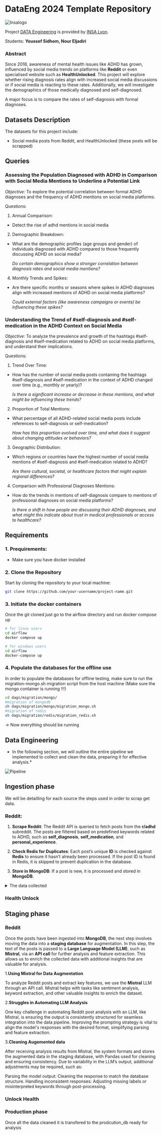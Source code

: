# DataEng 2024 Template Repository

![Insalogo](./images/logo-insa_0.png)

Project [DATA Engineering](https://www.riccardotommasini.com/courses/dataeng-insa-ot/) is provided by [INSA Lyon](https://www.insa-lyon.fr/).

Students: **Youssef Sidhom, Nour Eljadiri**

### Abstract

Since 2018, awareness of mental health issues like ADHD has grown, influenced by social media trends on platforms like **Reddit** or even specialised website such as **HealthUnlocked**. This project will explore whether rising diagnosis rates align with increased social media discussions or if social media is reacting to these rates. Additionally, we will investigate the demographics of those medically diagnosed and self-diagnosed.

A major focus is to compare the rates of self-diagnosis with formal diagnoses.

## Datasets Description

The datasets for this project include:

* Social media posts from Reddit, and HealthUnlocked (these posts will be scrapped)

## Queries

### Assessing the Population Diagnosed with ADHD in Comparison with Social Media Mentions to Underline a Potential Link

*Objective:* To explore the potential correlation between formal ADHD diagnoses and the frequency of ADHD mentions on social media platforms.

Questions:

1. Annual Comparison:

* Detect the rise of adhd mentions in social media


2. Demographic Breakdown:

* What are the demographic profiles (age groups and gender) of individuals diagnosed with ADHD compared to those frequently discussing ADHD on social media?

    *Do certain demographics show a stronger correlation between diagnosis rates and social media mentions?*

4. Monthly Trends and Spikes:

* Are there specific months or seasons where spikes in ADHD diagnoses align with increased mentions of ADHD on social media platforms?

    *Could external factors (like awareness campaigns or events) be influencing these spikes?*

### Understanding the Trend of #self-diagnosis and #self-medication in the ADHD Context on Social Media

*Objective:* To analyze the prevalence and growth of the hashtags #self-diagnosis and #self-medication related to ADHD on social media platforms, and understand their implications.

Questions:

1. Trend Over Time:

* How has the number of social media posts containing the hashtags #self-diagnosis and #self-medication in the context of ADHD changed over time (e.g., monthly or yearly)?

    *Is there a significant increase or decrease in these mentions, and what might be influencing these trends?*

2. Proportion of Total Mentions:

* What percentage of all ADHD-related social media posts include references to self-diagnosis or self-medication?

    *How has this proportion evolved over time, and what does it suggest about changing attitudes or behaviors?*

3. Geographic Distribution:

* Which regions or countries have the highest number of social media mentions of #self-diagnosis and #self-medication related to ADHD?

    *Are there cultural, societal, or healthcare factors that might explain regional differences?*

4. Comparison with Professional Diagnoses Mentions:

* How do the trends in mentions of self-diagnosis compare to mentions of professional diagnoses on social media platforms?

    *Is there a shift in how people are discussing their ADHD diagnoses, and what might this indicate about trust in medical professionals or access to healthcare?*

## Requirements

### 1. Prequirements:
* Make sure you have docker installed 


### 2. Clone the Repository

Start by cloning the repository to your local machine:

```bash
git clone https://github.com/your-username/project-name.git
```
### 3. Initiate the docker containers
Once the git cloned just go to the airflow directory and run docker compose up

```bash
# for linux users
cd airflow
docker compose up 
```
```bash
# for windows users
cd airflow
docker-compose up
```
### 4. Populate the databases for the offline use
In order to populate the databases for offline testing, make sure to run the migration-mongo.sh migration script from the host machine (Make sure the mongo container is running !!!)

```bash
cd dags/migration/mongo/
#migration of mongodb
sh dags/migration/mongo/migration_mongo.sh
#migration of redis
sh dags/migration/redis/migration_redis.sh
```

→ Now everything should be running

## Data Engineering 
* In the following section, we will outline the entire pipeline we implemented to collect and clean the data, preparing it for effective analysis.*


![Pipeline](./images/pipeline.png)


## Ingestion phase
We will be detailling for each source the steps used in order to scrap get data.
### Reddit:
1. **Scrape Reddit**: The Reddit API is queried to fetch posts from the **r/adhd** subreddit. The posts are filtered based on predefined keywords related to ADHD, such as **self_diagnosis**, **self_medication**, and **personal_experience**.

2. **Check Redis for Duplicates**: Each post’s unique **ID** is checked against **Redis** to ensure it hasn’t already been processed. If the post ID is found in Redis, it is skipped to prevent duplication in the database.

3. **Store in MongoDB**: If a post is new, it is processed and stored in **MongoDB**. 
<details>
    <summary>The data collected</summary>

- **Post ID**: The unique identifier for the Reddit post.
- **Post Score**: The score assigned to the post, indicating its popularity.
- **Post Comments**: The number of comments on the post, reflecting engagement.
- **Post Upvotes**: The number of upvotes the post received, showing approval.
- **Post URL**: The URL of the Reddit post, providing direct access.
- **Post Subreddit**: The subreddit to which the post belongs (currently only considering '/adhd').
- **Post Title**: The title of the Reddit post, summarizing its content.
- **Post Content**: The text content of the Reddit post, detailing the discussion.
- **Post Author**: The author of the Reddit post, identifying the contributor.
- **Timestamp**: The timestamp when the post was created, indicating its recency.
- **Keywords**: The keywords used in the search that led to the retrieval of the post, highlighting relevant terms.

</details>



### Health Unlock

## Staging phase

### Reddit
Once the posts have been ingested into **MongoDB**, the next step involves moving the data into a **staging database** for augmentation. In this step, the text of the posts is passed to a **Large Language Model (LLM)**, such as **Mistral**, via an **API call** for further analysis and feature extraction. This allows us to enrich the collected data with additional insights that are valuable for analysis.

 1.**Using Mistral for Data Augmentation**

To analyze Reddit posts and extract key features, we use the **Mistral** LLM through an API call. Mistral helps with tasks like sentiment analysis, keyword extraction, and other valuable insights to enrich the dataset.

2.**Struggles in Automating LLM Analysis**

One key challenge in automating Reddit post analysis with an LLM, like Mistral, is ensuring the output is consistently structured for seamless integration into the data pipeline. Improving the prompting strategy is vital to align the model's responses with the desired format, simplifying parsing and feature extraction.


3.**Cleaning Augemented data**

After receiving analysis results from Mistral, the system formats and stores the augmented data in the staging database, with Pandas used for cleaning and ensuring consistency. Due to variability in the LLM’s output, additional adjustments may be required, such as:

Parsing the model output: Cleaning the response to match the database structure.
Handling inconsistent responses: Adjusting missing labels or misinterpreted keywords through post-processing.

### Unlock Health 


### Production phase

Once all the data cleaned it is transfered to the prodcution_db ready for analysis


